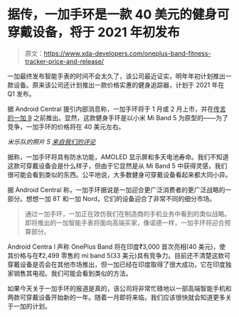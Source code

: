 # 据传，一加手环是一款 40 美元的健身可穿戴设备，将于 2021 年初发布

> 原文：<https://www.xda-developers.com/oneplus-band-fitness-tracker-price-and-release/>

一加最终发布智能手表的时间不会太久了，该公司最近证实，明年年初计划推出一款设备。原来该公司还计划推出一款价格实惠的健身追踪器，计划于 2021 年在 Q1 发布。

据 Android Central 援引内部消息称，一加手环将于 1 月或 2 月上市，并在[传言的一加 9](https://www.xda-developers.com/oneplus-9-5g-prototype-ebay-sold/) 之前推出。显然，这款健身手环是以小米 Mi Band 5 为原型的——为了竞争，一加手环的价格将在 40 美元左右。

*米乐队的照片 5 [来自我们的评论](https://www.xda-developers.com/xiaomi-mi-band-5-review/)*

据称，一加手环将具有防水功能，AMOLED 显示屏和多天电池寿命。我们不知道这款可穿戴设备会是什么样子，但由于它显然是从 Mi Band 5 中获得灵感，我们很可能会看到类似的东西。公平地说，大多数健身可穿戴设备看起来都大同小异。

据 Android Central 称，一加手环据说是一加迎合更广泛消费者的更广泛战略的一部分。想想一加 8T 和一加 Nord，它们的设备迎合了非常不同的细分市场。

> 通过一加手环，一加正在效仿我们在制造商的手机业务中看到的类似战略。即将推出的一加智能手表将面向高端买家，像诺德一样，一加手环将迎合预算部分。

Android Centra l 声称 OnePlus Band 将在印度₹3,000 首次亮相(40 美元)，使其价格与在₹2,499 零售的 mi band 5(33 美元)具有竞争力。目前还不清楚这款可穿戴设备是否会在其他市场推出，但一加已经在印度取得了很大成功，它在印度独家销售其电视。我们可能会看到类似的方法。

如果今天关于一加手环的报道是真的，该公司将非常忙碌地以一部高端智能手机和两款可穿戴设备开始新的一年。随着一月即将来临，我们应该很快就会知道更多关于一加的计划。